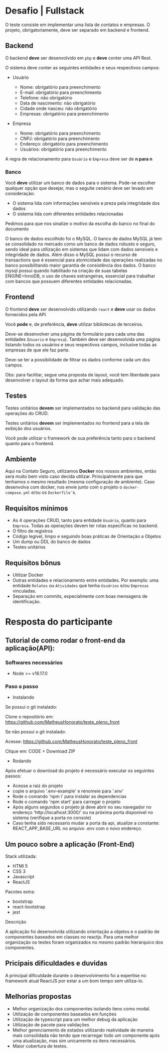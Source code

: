 # Desafio | Fullstack

O teste consiste em implementar uma lista de contatos e empresas. O projeto, obrigatoriamente, deve ser separado em backend e frontend.

## Backend

O backend **deve** ser desenvolvido em `php` e **deve** conter uma API Rest.

O sistema deve conter as seguintes entidades e seus respectivos campos:

- Usuário
    - Nome: obrigatório para preenchimento
    - E-mail: obrigatório para preenchimento
    - Telefone: não obrigatório
    - Data de nascimento: não obrigatório
    - Cidade onde nasceu: não obrigatório
    - Empresas: obrigatório para preenchimento

- Empresa
    - Nome: obrigatório para preenchimento
    - CNPJ: obrigatório para preenchimento
    - Endereço: obrigatório para preenchimento
    - Usuários: obrigatório para preenchimento

A regra de relacionamento para `Usuário` e `Empresa` deve ser de __n para n__

### Banco
Você **deve** utilizar um banco de dados para o sistema. Pode-se escolher qualquer opção que desejar, mas o seguite cenário deve ser levado em consideração:
- O sistema lida com informações sensíveis e preza pela integridade dos dados
- O sistema lida com diferentes entidades relacionadas

Pedimos para que nos sinalize o motivo da escolha do banco no final do documento

O banco de dados escolhido foi o MySQL. O banco de dados MySQL já tem se consolidado no mercado como um banco de dados robusto e seguro, sendo ideal para utilização em sistemas que lidam com dados sensiveis e integridade de dados. Além disso
o MySQL possui o recurso de transactions que é essencial para atomicidade das operações realizadas no banco possibilitando maior garantia de consistência dos dados. O banco mysql possui quando habilitado na criação de suas tabelas ENGINE=InnoDB,
o uso de chaves estrangeiras, essencial para trabalhar com bancos que possuem diferentes entidades relacionadas.

## Frontend
O frontend **deve** ser desenvolvido utilizando `react` e **deve** usar os dados fornecidos pela API.

Você **pode** e, de preferência, **deve** utilizar bibliotecas de terceiros.

Deve-se desenvolver uma página de formulário para cada uma das entidades (`Usuario` e `Empresa`). Também deve ser desenvolvida uma página listando todos os usuários e seus respectivos campos, inclusive todas as empresas de que ele faz parte.

Deve-se ter a possibilidade de filtrar os dados conforme cada um dos campos.

Obs: para facilitar, segue uma proposta de layout, você tem liberdade para desenvolver o layout da forma que achar mais adequado.

## Testes
Testes unitários **devem** ser implementados no backend para validação das operações do CRUD.

Testes unitários **devem** ser implementados no frontend para a tela de exibição dos usuários.

Você pode utilizar o framework de sua preferência tanto para o backend quanto para o frontend.

## Ambiente
Aqui na Contato Seguro, utilizamos __Docker__ nos nossos ambientes, então será muito bem visto caso decida utilizar. Principalmente para que tenhamos o mesmo resultado (mesma configuração de ambiente). Caso desenvolva com docker, nos envie junto com o projeto o `docker-compose.yml` e/ou os `Dockerfile´`s.

## Requisitos mínimos
- As 4 operações CRUD, tanto para entidade `Usuário`, quanto para `Empresa`. Todas as operações devem ter rotas específicas no backend.
- O filtro de registros
- Código legível, limpo e seguindo boas práticas de Orientação a Objetos
- Um dump ou DDL do banco de dados
- Testes unitários

## Requisitos bônus
- Utilizar Docker
- Outras entidades e relacionamento entre entidades. Por exemplo: uma entidade `Relatos` ou `Atividades` que tenha `Usuários` e/ou `Empresas` vinculadas.
- Separação em commits, especialmente com boas mensagens de identificação.

# Resposta do participante

## Tutorial de como rodar o front-end da aplicação(API):

### Softwares necessários

- Node >= v16.17.0

### Paso a passo

- Instalando

Se possui o git instalado:

Clone o repositório em: https://github.com/MatheusHonorato/teste_pleno_front

Se não possui o git instalado:

Acesse:  https://github.com/MatheusHonorato/teste_pleno_front

Clique em: CODE > Download ZIP

- Rodando

Após efetuar o download do projeto é necessário executar os seguintes passos:

- Acesse a raiz do projeto
- copie o arquivo '.env-example' e renomeie para '.env'
- Rode o comando 'npm i' para instalar as dependencias
- Rode o comando 'npm start' para carregar o projeto
- Após alguns segundos o projeto já deve abrir no seu navegador no endereço 'http://localhost:3000/' ou na próxima porta disponível no sistema (verifique a porta no console) 
- Caso tenha sido necessario mudar a porta da api, atualize a constante: REACT_APP_BASE_URL no arquivo .env com o novo endereço.

## Um pouco sobre a aplicação (Front-End)

Stack utilizada:

- HTMl 5
- CSS 3
- Javascript
- ReactJS

Pacotes extra:

- bootstrap
- react-bootstrap
- jest

Descrição

A aplicação foi desenvolvida utilizando orientação a objetos e o padrão de componentes baseados em classes no reactjs. Para uma melhor organização os testes foram organizados no mesmo padrão hierarquico dos componentes.

## Pricipais dificuldades e duvidas

A principal dificuldade durante o desenvolvimento foi a expertise no framework atual ReactJS por estar a um bom tempo sem utiliza-lo.

## Melhorias propostas

- Melhor organização dos componentes isolando itens como modal.
- Utilização de componentes baseados em funções
- Utilização de typescript para um melhor debug da aplicação
- Utilização de pacote para validações
- Melhor gerenciamento de estados utilizando reatividade de maneira mais consolidada não tendo que recarregar todo um componente após uma atualização, mas sim unicamente os itens necessários.
- Maior cobertura de testes.